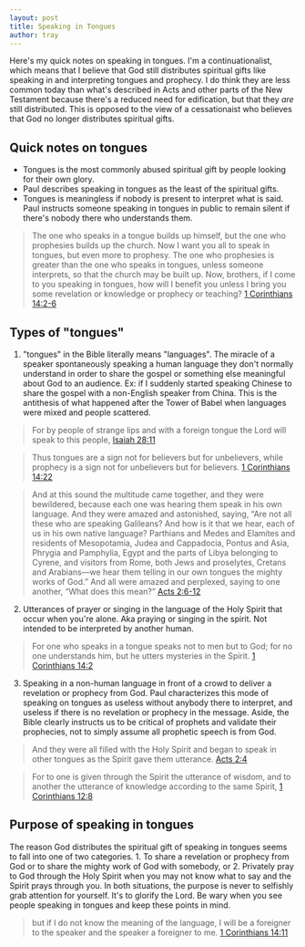 ```yaml
---
layout: post
title: Speaking in Tongues
author: tray
---
```


Here's my quick notes on speaking in tongues. I'm a continuationalist, which means that I believe that God still distributes spiritual gifts like speaking in and interpreting tongues and prophecy. I do think they are less common today than what's described in Acts and other parts of the New Testament because there's a reduced need for edification, but that they *are* still distributed. This is opposed to the view of a cessationaist who believes that God no longer distributes spiritual gifts.

## Quick notes on tongues

* Tongues is the most commonly abused spiritual gift by people looking for their own glory.
* Paul describes speaking in tongues as the least of the spiritual gifts.
* Tongues is meaningless if nobody is present to interpret what is said. Paul instructs someone speaking in tongues in public to remain silent if there's nobody there who understands them.

> The one who speaks in a tongue builds up himself, but the one who prophesies builds up the church. Now I want you all to speak in tongues, but even more to prophesy. The one who prophesies is greater than the one who speaks in tongues, unless someone interprets, so that the church may be built up. Now, brothers, if I come to you speaking in tongues, how will I benefit you unless I bring you some revelation or knowledge or prophecy or teaching?
[1 Corinthians 14:2-6](https://my.bible.com/bible/59/1CO.14.4-6)

## Types of "tongues"

1. "tongues" in the Bible literally means "languages". The miracle of a speaker spontaneously speaking a human language they don't normally understand in order to share the gospel or something else meaningful about God to an audience. Ex: if I suddenly started speaking Chinese to share the gospel with a non-English speaker from China. This is the antithesis of what happened after the Tower of Babel when languages were mixed and people scattered.

> For by people of strange lips and with a foreign tongue the Lord will speak to this people,
[Isaiah 28:11](https://my.bible.com/bible/59/ISA.28.11)

> Thus tongues are a sign not for believers but for unbelievers, while prophecy is a sign not for unbelievers but for believers.
[1 Corinthians 14:22](https://my.bible.com/bible/59/1CO.14.22)

> And at this sound the multitude came together, and they were bewildered, because each one was hearing them speak in his own language. And they were amazed and astonished, saying, “Are not all these who are speaking Galileans? And how is it that we hear, each of us in his own native language? Parthians and Medes and Elamites and residents of Mesopotamia, Judea and Cappadocia, Pontus and Asia, Phrygia and Pamphylia, Egypt and the parts of Libya belonging to Cyrene, and visitors from Rome, both Jews and proselytes, Cretans and Arabians—we hear them telling in our own tongues the mighty works of God.” And all were amazed and perplexed, saying to one another, “What does this mean?”
[Acts 2:6-12](https://my.bible.com/bible/59/ACT.2.6-12)

2. Utterances of prayer or singing in the language of the Holy Spirit that occur when you're alone. Aka praying or singing in the spirit. Not intended to be interpreted by another human.

> For one who speaks in a tongue speaks not to men but to God; for no one understands him, but he utters mysteries in the Spirit.
[1 Corinthians 14:2](https://my.bible.com/bible/59/1CO.14.2)

3. Speaking in a non-human language in front of a crowd to deliver a revelation or prophecy from God. Paul characterizes this mode of speaking on tongues as useless without anybody there to interpret, and useless if there is no revelation or prophecy in the message. Aside, the Bible clearly instructs us to be critical of prophets and validate their prophecies, not to simply assume all prophetic speech is from God.

> And they were all filled with the Holy Spirit and began to speak in other tongues as the Spirit gave them utterance.
[Acts 2:4](https://my.bible.com/bible/59/ACT.2.4)

> For to one is given through the Spirit the utterance of wisdom, and to another the utterance of knowledge according to the same Spirit,
[1 Corinthians 12:8](https://my.bible.com/bible/59/1CO.12.8)

## Purpose of speaking in tongues

The reason God distributes the spiritual gift of speaking in tongues seems to fall into one of two categories. 1. To share a revelation or prophecy from God or to share the mighty work of God with somebody, or 2. Privately pray to God through the Holy Spirit when you may not know what to say and the Spirit prays through you. In both situations, the purpose is never to selfishly grab attention for yourself. It's to glorify the Lord. Be wary when you see people speaking in tongues and keep these points in mind.

> but if I do not know the meaning of the language, I will be a foreigner to the speaker and the speaker a foreigner to me.
[1 Corinthians 14:11](https://my.bible.com/bible/59/1CO.14.11)
